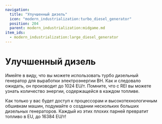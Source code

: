 ```yaml
---
navigation:
  title: "Улучшенный дизель"
  icon: "modern_industrialization:turbo_diesel_generator"
  position: 204
  parent: modern_industrialization:midgame.md
item_ids:
  - modern_industrialization:large_diesel_generator
---
```


# Улучшенный дизель

Имейте в виду, что вы можете использовать турбо дизельный генератор для выработки электроэнергии ВН. Как и следовало ожидать, он производит до 1024 EU/т. Помните, что с REI вы можете узнать количество энергии, содержащейся в каждом топливе.

<Recipe id="modern_industrialization:electric_age/machine/turbo_diesel_generator_asbl" />

Как только у вас будет доступ к процессорам и высокотехнологичным обшивкам машин, подумайте о создании нескольких больших дизельных генераторов. Каждый из этих плохих парней превратит топливо в EU, до 16384 EU/т!

<Recipe id="modern_industrialization:electric_age/machine/large_diesel_generator_asbl" />


